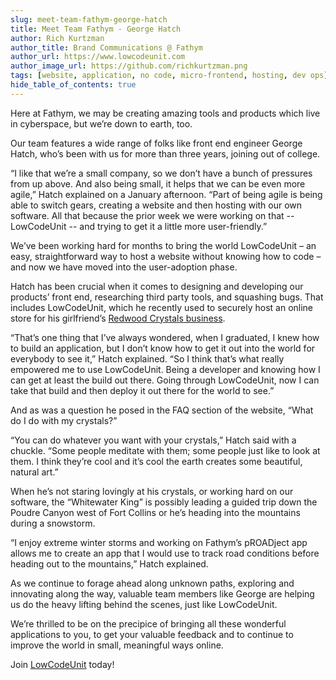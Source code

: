 ```yaml
---
slug: meet-team-fathym-george-hatch
title: Meet Team Fathym - George Hatch
author: Rich Kurtzman
author_title: Brand Communications @ Fathym
author_url: https://www.lowcodeunit.com
author_image_url: https://github.com/richkurtzman.png
tags: [website, application, no code, micro-frontend, hosting, dev ops]
hide_table_of_contents: true
---
```


Here at Fathym, we may be creating amazing tools and products which live in cyberspace, but we’re down to earth, too.  

Our team features a wide range of folks like front end engineer George Hatch, who’s been with us for more than three years, joining out of college.  

“I like that we’re a small company, so we don’t have a bunch of pressures from up above. And also being small, it helps that we can be even more agile,” Hatch explained on a January afternoon. “Part of being agile is being able to switch gears, creating a website and then hosting with our own software. All that because the prior week we were working on that -- LowCodeUnit -- and trying to get it a little more user-friendly.” 

We’ve been working hard for months to bring the world LowCodeUnit – an easy, straightforward way to host a website without knowing how to code – and now we have moved into the user-adoption phase.  

Hatch has been crucial when it comes to designing and developing our products’ front end, researching third party tools, and squashing bugs. That includes LowCodeUnit, which he recently used to securely host an online store for his girlfriend’s [Redwood Crystals business](https://www.lowcodeunit.com/blog/how-to-host-an-ecommerce-site-with-lowcodeunit).  

“That’s one thing that I’ve always wondered, when I graduated, I knew how to build an application, but I don’t know how to get it out into the world for everybody to see it,” Hatch explained. “So I think that’s what really empowered me to use LowCodeUnit. Being a developer and knowing how I can get at least the build out there. Going through LowCodeUnit, now I can take that build and then deploy it out there for the world to see.” 

And as was a question he posed in the FAQ section of the website, “What do I do with my crystals?” 

“You can do whatever you want with your crystals,” Hatch said with a chuckle. “Some people meditate with them; some people just like to look at them. I think they’re cool and it’s cool the earth creates some beautiful, natural art.”  

When he’s not staring lovingly at his crystals, or working hard on our software, the “Whitewater King” is possibly leading a guided trip down the Poudre Canyon west of Fort Collins or he’s heading into the mountains during a snowstorm.  

“I enjoy extreme winter storms and working on Fathym’s pROADject app allows me to create an app that I would use to track road conditions before heading out to the mountains,” Hatch explained.  

As we continue to forage ahead along unknown paths, exploring and innovating along the way, valuable team members like George are helping us do the heavy lifting behind the scenes, just like LowCodeUnit. 

We’re thrilled to be on the precipice of bringing all these wonderful applications to you, to get your valuable feedback and to continue to improve the world in small, meaningful ways online.  

Join [LowCodeUnit](https://auth.fathym.com/fathymcloudprd.onmicrosoft.com/oauth2/v2.0/authorize?p=b2c_1_sign_up_sign_in&client_id=98f014f1-2547-4bcc-a583-3edc8f1190f2&redirect_uri=https%3A%2F%2Fwww.lowcodeunit.com%2F.oauth%2FB2C_1_SIGN_UP_SIGN_IN&response_type=id_token&scope=openid%20profile&response_mode=form_post&nonce=637789907534834707.OWNhMWZkZGMtODQ2NC00YTg0LWFjZWQtYjlkNzg0YTIzMDhkYTcxMzVkZmYtN2E2Mi00ZDRlLWIxODQtZjMxMjBkNWI2OTEx&state=CfDJ8C5COa2dn0dMrEVjdLxcXm-FCakeBxrXIOHa_lF_u0ckh9rvLFuKJ30MWBprExUQA_N5HmWWWPdxqWlni-KFqpg_jVjPahrQdGw79U0sMBN8dTvgrlAMeT9--L-7VgMBsZfFPAho9dcKUN1jO6lAaxL13PM1_vGer-vJc6tcpigRpNr5jcHtitGIKjexLmQqkIslp3MFKCKAi-5IiVd3JbpibPm4gbmDQpYtgstmG9SSlpjvEqJk_2AIqtMHkiojK3kE4WSc5mcYS3FQ3hiRqVQRPlL3jI7U3bUsqGYtLuoJr_St6mGBbHvGmB6M0MCeFn_G5LDsRzyHZhBWf9a1qo6dktz_kEcsAahYPLWjAI_2&x-client-SKU=ID_NETSTANDARD2_0&x-client-ver=6.11.1.0) today!
